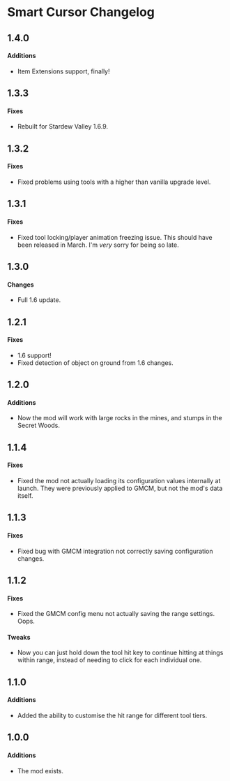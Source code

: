 ﻿# Smart Cursor Changelog

## 1.4.0
#### Additions
* Item Extensions support, finally!

## 1.3.3
#### Fixes
* Rebuilt for Stardew Valley 1.6.9.

## 1.3.2
#### Fixes
* Fixed problems using tools with a higher than vanilla upgrade level.

## 1.3.1
#### Fixes
* Fixed tool locking/player animation freezing issue. This should have been released in March. I'm *very* sorry for being so late.

## 1.3.0
#### Changes
* Full 1.6 update.

## 1.2.1
#### Fixes
* 1.6 support!
* Fixed detection of object on ground from 1.6 changes.

## 1.2.0
#### Additions
* Now the mod will work with large rocks in the mines, and stumps in the Secret Woods.

## 1.1.4
#### Fixes
* Fixed the mod not actually loading its configuration values internally at launch. They were previously applied to GMCM, but not the mod's data itself.

## 1.1.3
#### Fixes
* Fixed bug with GMCM integration not correctly saving configuration changes.

## 1.1.2
#### Fixes
* Fixed the GMCM config menu not actually saving the range settings. Oops.
#### Tweaks
* Now you can just hold down the tool hit key to continue hitting at things within range, instead of needing to click for each individual one.

## 1.1.0
#### Additions
* Added the ability to customise the hit range for different tool tiers.

## 1.0.0
#### Additions
* The mod exists.
